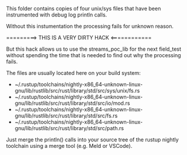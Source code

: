 This folder contains copies of four unix/sys files that have been instrumented with debug log println calls.

Without this instumentation the processing fails for unknown reason.

=========>    THIS IS A VERY DIRTY HACK    <============

But this hack allows us to use the streams_poc_lib for the next field_test without spending the time that is needed to find out why the processing fails.

The files are usually located here on your build system:

* ~/.rustup/toolchains/nightly-x86_64-unknown-linux-gnu/lib/rustlib/src/rust/library/std/src/sys/unix/fs.rs
* ~/.rustup/toolchains/nightly-x86_64-unknown-linux-gnu/lib/rustlib/src/rust/library/std/src/io/mod.rs
* ~/.rustup/toolchains/nightly-x86_64-unknown-linux-gnu/lib/rustlib/src/rust/library/std/src/fs.rs
* ~/.rustup/toolchains/nightly-x86_64-unknown-linux-gnu/lib/rustlib/src/rust/library/std/src/path.rs

Just merge the println() calls into your source tree of the rustup nightly toolchain using a merge tool (e.g. Meld or VSCode).
